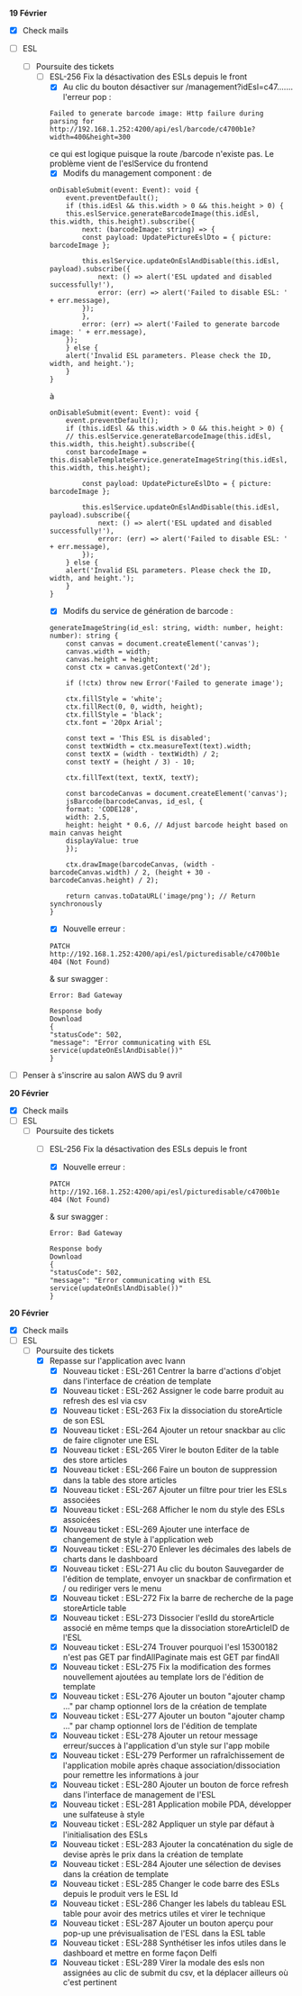 **19 Février**
- [x] Check mails
- [ ] ESL
    - [ ] Poursuite des tickets
        - [ ] ESL-256 Fix la désactivation des ESLs depuis le front
            - [x] Au clic du bouton désactiver sur /management?idEsl=c47....... l'erreur pop :
            ```
            Failed to generate barcode image: Http failure during parsing for http://192.168.1.252:4200/api/esl/barcode/c4700b1e?width=400&height=300
            ```
            ce qui est logique puisque la route /barcode n'existe pas. Le problème vient de l'eslService du frontend
            - [x] Modifs du management component : 
            de
            ```
            onDisableSubmit(event: Event): void {
                event.preventDefault();
                if (this.idEsl && this.width > 0 && this.height > 0) {
                this.eslService.generateBarcodeImage(this.idEsl, this.width, this.height).subscribe({
                    next: (barcodeImage: string) => {
                    const payload: UpdatePictureEslDto = { picture: barcodeImage };
            
                    this.eslService.updateOnEslAndDisable(this.idEsl, payload).subscribe({
                        next: () => alert('ESL updated and disabled successfully!'),
                        error: (err) => alert('Failed to disable ESL: ' + err.message),
                    });
                    },
                    error: (err) => alert('Failed to generate barcode image: ' + err.message),
                });
                } else {
                alert('Invalid ESL parameters. Please check the ID, width, and height.');
                }
            }
            ```
            à
            ```
            onDisableSubmit(event: Event): void {
                event.preventDefault();
                if (this.idEsl && this.width > 0 && this.height > 0) {
                // this.eslService.generateBarcodeImage(this.idEsl, this.width, this.height).subscribe({
                const barcodeImage = this.disableTemplateService.generateImageString(this.idEsl, this.width, this.height);

                    const payload: UpdatePictureEslDto = { picture: barcodeImage };
            
                    this.eslService.updateOnEslAndDisable(this.idEsl, payload).subscribe({
                        next: () => alert('ESL updated and disabled successfully!'),
                        error: (err) => alert('Failed to disable ESL: ' + err.message),
                    });
                } else {
                alert('Invalid ESL parameters. Please check the ID, width, and height.');
                }
            }
            ```
            - [x] Modifs du service de génération de barcode : 
            ```
            generateImageString(id_esl: string, width: number, height: number): string {
                const canvas = document.createElement('canvas');
                canvas.width = width;
                canvas.height = height;
                const ctx = canvas.getContext('2d');
            
                if (!ctx) throw new Error('Failed to generate image');
            
                ctx.fillStyle = 'white';
                ctx.fillRect(0, 0, width, height);
                ctx.fillStyle = 'black';
                ctx.font = '20px Arial';
            
                const text = 'This ESL is disabled';
                const textWidth = ctx.measureText(text).width;
                const textX = (width - textWidth) / 2;
                const textY = (height / 3) - 10;
            
                ctx.fillText(text, textX, textY);
            
                const barcodeCanvas = document.createElement('canvas');
                jsBarcode(barcodeCanvas, id_esl, {
                format: 'CODE128',
                width: 2.5,
                height: height * 0.6, // Adjust barcode height based on main canvas height
                displayValue: true
                });
            
                ctx.drawImage(barcodeCanvas, (width - barcodeCanvas.width) / 2, (height + 30 - barcodeCanvas.height) / 2);
            
                return canvas.toDataURL('image/png'); // Return synchronously
            }
            ```
            - [x] Nouvelle erreur : 
            ```
            PATCH http://192.168.1.252:4200/api/esl/picturedisable/c4700b1e 404 (Not Found)
            ```
            & sur swagger : 
            ```
            Error: Bad Gateway

            Response body
            Download
            {
            "statusCode": 502,
            "message": "Error communicating with ESL service(updateOnEslAndDisable())"
            }
            ```
- [ ] Penser à s'inscrire au salon AWS du 9 avril


**20 Février**
- [x] Check mails
- [ ] ESL
    - [ ] Poursuite des tickets
        - [ ] ESL-256 Fix la désactivation des ESLs depuis le front
            - [x] Nouvelle erreur : 
            ```
            PATCH http://192.168.1.252:4200/api/esl/picturedisable/c4700b1e 404 (Not Found)
            ```
            & sur swagger : 
            ```
            Error: Bad Gateway

            Response body
            Download
            {
            "statusCode": 502,
            "message": "Error communicating with ESL service(updateOnEslAndDisable())"
            }
            ```



**20 Février**
- [x] Check mails
- [ ] ESL
    - [ ] Poursuite des tickets
        - [x] Repasse sur l'application avec Ivann
            - [x] Nouveau ticket : ESL-261 Centrer la barre d'actions d'objet dans l'interface de création de template
            - [x] Nouveau ticket : ESL-262 Assigner le code barre produit au refresh des esl via csv
            - [x] Nouveau ticket : ESL-263 Fix la dissociation du storeArticle de son ESL
            - [x] Nouveau ticket : ESL-264 Ajouter un retour snackbar au clic de faire clignoter une ESL
            - [x] Nouveau ticket : ESL-265 Virer le bouton Editer de la table des store articles
            - [x] Nouveau ticket : ESL-266 Faire un bouton de suppression dans la table des store articles
            - [x] Nouveau ticket : ESL-267 Ajouter un filtre pour trier les ESLs associées
            - [x] Nouveau ticket : ESL-268 Afficher le nom du style des ESLs assoicées
            - [x] Nouveau ticket : ESL-269 Ajouter une interface de changement de style à l'application web
            - [x] Nouveau ticket : ESL-270 Enlever les décimales des labels de charts dans le dashboard
            - [x] Nouveau ticket : ESL-271         Au clic du bouton Sauvegarder de l'édition de template, envoyer un snackbar de confirmation et / ou rediriger vers le menu
            - [x] Nouveau ticket : ESL-272 Fix la barre de recherche de la page storeArticle table
            - [x] Nouveau ticket : ESL-273 Dissocier l'eslId du storeArticle associé en même temps que la dissociation storeArticleID de l'ESL
            - [x] Nouveau ticket : ESL-274 Trouver pourquoi l'esl 15300182 n'est pas GET par findAllPaginate mais est GET par findAll
            - [x] Nouveau ticket : ESL-275 Fix la modification des formes nouvellement ajoutées au template lors de l'édition de template
            - [x] Nouveau ticket : ESL-276 Ajouter un bouton "ajouter champ ..." par champ optionnel lors de la création de template
            - [x] Nouveau ticket : ESL-277 Ajouter un bouton "ajouter champ ..." par champ optionnel lors de l'édition de template
            - [x] Nouveau ticket : ESL-278 Ajouter un retour message erreur/succes à l'application d'un style sur l'app mobile
            - [x] Nouveau ticket : ESL-279 Performer un rafraîchissement de l'application mobile après chaque association/dissociation pour remettre les informations à jour
            - [x] Nouveau ticket : ESL-280 Ajouter un bouton de force refresh dans l'interface de management de l'ESL
            - [x] Nouveau ticket : ESL-281 Application mobile PDA, développer une sulfateuse à style
            - [x] Nouveau ticket : ESL-282 Appliquer un style par défaut à l'initialisation des ESLs
            - [x] Nouveau ticket : ESL-283 Ajouter la concaténation du sigle de devise après le prix dans la création de template
            - [x] Nouveau ticket : ESL-284 Ajouter une sélection de devises dans la création de template
            - [x] Nouveau ticket : ESL-285 Changer le code barre des ESLs depuis le produit vers le ESL Id
            - [x] Nouveau ticket : ESL-286 Changer les labels du tableau ESL table pour avoir des metrics utiles et virer le technique
            - [x] Nouveau ticket : ESL-287 Ajouter un bouton aperçu pour pop-up une prévisualisation de l'ESL dans la ESL table
            - [x] Nouveau ticket : ESL-288 Synthétiser les infos utiles dans le dashboard et mettre en forme façon Delfi
            - [x] Nouveau ticket : ESL-289 Virer la modale des esls non assignées au clic de submit du csv, et la déplacer ailleurs où c'est pertinent